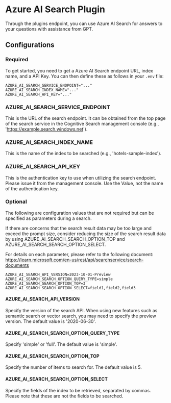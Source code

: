 # Azure AI Search Plugin
Through the plugins endpoint, you can use Azure AI Search for answers to your questions with assistance from GPT.

## Configurations

### Required

To get started, you need to get a Azure AI Search endpoint URL, index name, and a API Key. You can then define these as follows in your `.env` file:
```env
AZURE_AI_SEARCH_SERVICE_ENDPOINT="..."
AZURE_AI_SEARCH_INDEX_NAME="..."
AZURE_AI_SEARCH_API_KEY="..."
```

### AZURE_AI_SEARCH_SERVICE_ENDPOINT

This is the URL of the search endpoint. It can be obtained from the top page of the search service in the Cognitive Search management console (e.g., 'https://example.search.windows.net').

### AZURE_AI_SEARCH_INDEX_NAME

This is the name of the index to be searched (e.g., 'hotels-sample-index').

### AZURE_AI_SEARCH_API_KEY

This is the authentication key to use when utilizing the search endpoint. Please issue it from the management console. Use the Value, not the name of the authentication key.

### Optional

The following are configuration values that are not required but can be specified as parameters during a search.

If there are concerns that the search result data may be too large and exceed the prompt size, consider reducing the size of the search result data by using AZURE_AI_SEARCH_SEARCH_OPTION_TOP and AZURE_AI_SEARCH_SEARCH_OPTION_SELECT.

For details on each parameter, please refer to the following document:
https://learn.microsoft.com/en-us/rest/api/searchservice/search-documents

```env
AZURE_AI_SEARCH_API_VERSION=2023-10-01-Preview
AZURE_AI_SEARCH_SEARCH_OPTION_QUERY_TYPE=simple
AZURE_AI_SEARCH_SEARCH_OPTION_TOP=3
AZURE_AI_SEARCH_SEARCH_OPTION_SELECT=field1,field2,field3
```

#### AZURE_AI_SEARCH_API_VERSION

Specify the version of the search API. When using new features such as semantic search or vector search, you may need to specify the preview version. The default value is '2020-06-30'.

#### AZURE_AI_SEARCH_SEARCH_OPTION_QUERY_TYPE

Specify 'simple' or 'full'. The default value is 'simple'.

#### AZURE_AI_SEARCH_SEARCH_OPTION_TOP

Specify the number of items to search for. The default value is 5.

#### AZURE_AI_SEARCH_SEARCH_OPTION_SELECT

Specify the fields of the index to be retrieved, separated by commas. Please note that these are not the fields to be searched.
